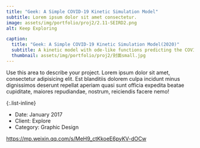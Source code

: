 ```yaml
---
title: "Geek: A Simple COVID-19 Kinetic Simulation Model"
subtitle: Lorem ipsum dolor sit amet consectetur.
image: assets/img/portfolio/proj2/2.11-SEIRD2.png
alt: Keep Exploring

caption:
  title: "Geek: A Simple COVID-19 Kinetic Simulation Model(2020)"
  subtitle: A kinetic model with ode-like functions predicting the COVID-19 trend.
  thumbnail: assets/img/portfolio/proj2/封面small.jpg
---
```

Use this area to describe your project. Lorem ipsum dolor sit amet, consectetur adipisicing elit. Est blanditiis dolorem culpa incidunt minus dignissimos deserunt repellat aperiam quasi sunt officia expedita beatae cupiditate, maiores repudiandae, nostrum, reiciendis facere nemo!

{:.list-inline}
- Date: January 2017
- Client: Explore
- Category: Graphic Design

https://mp.weixin.qq.com/s/MeH9_ctKkoeE6pyKV-dOCw


